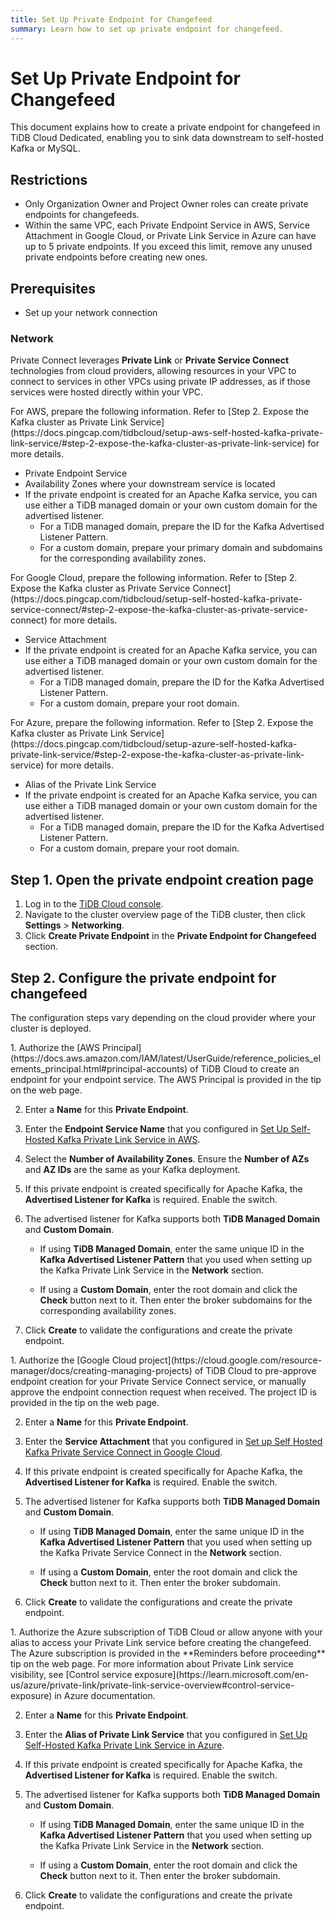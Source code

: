 ```yaml
---
title: Set Up Private Endpoint for Changefeed
summary: Learn how to set up private endpoint for changefeed.
---
```


# Set Up Private Endpoint for Changefeed

This document explains how to create a private endpoint for changefeed in TiDB Cloud Dedicated, enabling you to sink data downstream to self-hosted Kafka or MySQL.

## Restrictions

- Only Organization Owner and Project Owner roles can create private endpoints for changefeeds.
- Within the same VPC, each Private Endpoint Service in AWS, Service Attachment in Google Cloud, or Private Link Service in Azure can have up to 5 private endpoints. If you exceed this limit, remove any unused private endpoints before creating new ones.

## Prerequisites

- Set up your network connection

### Network

Private Connect leverages **Private Link** or **Private Service Connect** technologies from cloud providers, allowing resources in your VPC to connect to services in other VPCs using private IP addresses, as if those services were hosted directly within your VPC.

<SimpleTab>

<div label="AWS">
For AWS, prepare the following information. Refer to [Step 2. Expose the Kafka cluster as Private Link Service](https://docs.pingcap.com/tidbcloud/setup-aws-self-hosted-kafka-private-link-service/#step-2-expose-the-kafka-cluster-as-private-link-service) for more details.

- Private Endpoint Service
- Availability Zones where your downstream service is located
- If the private endpoint is created for an Apache Kafka service, you can use either a TiDB managed domain or your own custom domain for the advertised listener.
  - For a TiDB managed domain, prepare the ID for the Kafka Advertised Listener Pattern.
  - For a custom domain, prepare your primary domain and subdomains for the corresponding availability zones.
  </div>

<div label="Google Cloud">
For Google Cloud, prepare the following information. Refer to [Step 2. Expose the Kafka cluster as Private Service Connect](https://docs.pingcap.com/tidbcloud/setup-self-hosted-kafka-private-service-connect/#step-2-expose-the-kafka-cluster-as-private-service-connect) for more details.

- Service Attachment
- If the private endpoint is created for an Apache Kafka service, you can use either a TiDB managed domain or your own custom domain for the advertised listener.
  - For a TiDB managed domain, prepare the ID for the Kafka Advertised Listener Pattern.
  - For a custom domain, prepare your root domain.
  </div>

<div label="Azure">
For Azure, prepare the following information. Refer to [Step 2. Expose the Kafka cluster as Private Link Service](https://docs.pingcap.com/tidbcloud/setup-azure-self-hosted-kafka-private-link-service/#step-2-expose-the-kafka-cluster-as-private-link-service) for more details.

- Alias of the Private Link Service
- If the private endpoint is created for an Apache Kafka service, you can use either a TiDB managed domain or your own custom domain for the advertised listener.
  - For a TiDB managed domain, prepare the ID for the Kafka Advertised Listener Pattern.
  - For a custom domain, prepare your root domain.
  </div>
  </SimpleTab>

## Step 1. Open the private endpoint creation page

1. Log in to the [TiDB Cloud console](https://tidbcloud.com/).
2. Navigate to the cluster overview page of the TiDB cluster, then click **Settings** > **Networking**.
3. Click **Create Private Endpoint** in the **Private Endpoint for Changefeed** section.

## Step 2. Configure the private endpoint for changefeed

The configuration steps vary depending on the cloud provider where your cluster is deployed.

<SimpleTab>
<div label="AWS">
1. Authorize the [AWS Principal](https://docs.aws.amazon.com/IAM/latest/UserGuide/reference_policies_elements_principal.html#principal-accounts) of TiDB Cloud to create an endpoint for your endpoint service. The AWS Principal is provided in the tip on the web page.

2. Enter a **Name** for this **Private Endpoint**.

3. Enter the **Endpoint Service Name** that you configured in [Set Up Self-Hosted Kafka Private Link Service in AWS](https://docs.pingcap.com/tidbcloud/setup-aws-self-hosted-kafka-private-link-service/).

4. Select the **Number of Availability Zones**. Ensure the **Number of AZs** and **AZ IDs** are the same as your Kafka deployment.

5. If this private endpoint is created specifically for Apache Kafka, the **Advertised Listener for Kafka** is required. Enable the switch.

6. The advertised listener for Kafka supports both **TiDB Managed Domain** and **Custom Domain**.

   - If using **TiDB Managed Domain**, enter the same unique ID in the **Kafka Advertised Listener Pattern** that you used when setting up the Kafka Private Link Service in the **Network** section.

   - If using a **Custom Domain**, enter the root domain and click the **Check** button next to it. Then enter the broker subdomains for the corresponding availability zones.

7. Click **Create** to validate the configurations and create the private endpoint.
</div>

<div label="Google Cloud">
1. Authorize the [Google Cloud project](https://cloud.google.com/resource-manager/docs/creating-managing-projects) of TiDB Cloud to pre-approve endpoint creation for your Private Service Connect service, or manually approve the endpoint connection request when received. The project ID is provided in the tip on the web page.

2. Enter a **Name** for this **Private Endpoint**.

3. Enter the **Service Attachment** that you configured in [Set up Self Hosted Kafka Private Service Connect in Google Cloud](https://docs.pingcap.com/tidbcloud/setup-self-hosted-kafka-private-service-connect/).

4. If this private endpoint is created specifically for Apache Kafka, the **Advertised Listener for Kafka** is required. Enable the switch.

5. The advertised listener for Kafka supports both **TiDB Managed Domain** and **Custom Domain**.

   - If using **TiDB Managed Domain**, enter the same unique ID in the **Kafka Advertised Listener Pattern** that you used when setting up the Kafka Private Service Connect in the **Network** section.

   - If using a **Custom Domain**, enter the root domain and click the **Check** button next to it. Then enter the broker subdomain.

6. Click **Create** to validate the configurations and create the private endpoint.
</div>

<div label="Azure">
1. Authorize the Azure subscription of TiDB Cloud or allow anyone with your alias to access your Private Link service before creating the changefeed. The Azure subscription is provided in the **Reminders before proceeding** tip on the web page. For more information about Private Link service visibility, see [Control service exposure](https://learn.microsoft.com/en-us/azure/private-link/private-link-service-overview#control-service-exposure) in Azure documentation.

2. Enter a **Name** for this **Private Endpoint**.

3. Enter the **Alias of Private Link Service** that you configured in [Set Up Self-Hosted Kafka Private Link Service in Azure](https://docs.pingcap.com/tidbcloud/setup-azure-self-hosted-kafka-private-link-service/).

4. If this private endpoint is created specifically for Apache Kafka, the **Advertised Listener for Kafka** is required. Enable the switch.

5. The advertised listener for Kafka supports both **TiDB Managed Domain** and **Custom Domain**.

   - If using **TiDB Managed Domain**, enter the same unique ID in the **Kafka Advertised Listener Pattern** that you used when setting up the Kafka Private Link Service in the **Network** section.

   - If using a **Custom Domain**, enter the root domain and click the **Check** button next to it. Then enter the broker subdomain.

6. Click **Create** to validate the configurations and create the private endpoint.
</div>
</SimpleTab>
